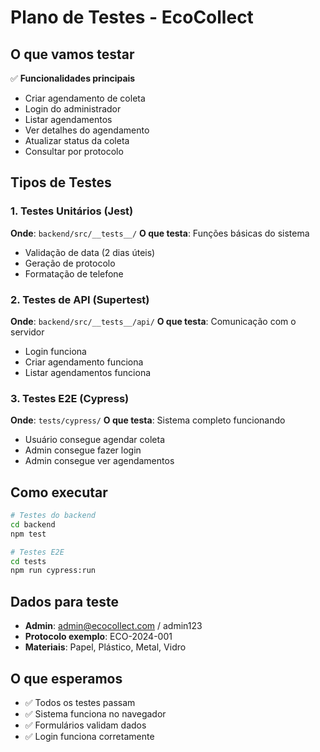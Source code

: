 # Plano de Testes - EcoCollect

## O que vamos testar

✅ **Funcionalidades principais**
- Criar agendamento de coleta
- Login do administrador
- Listar agendamentos
- Ver detalhes do agendamento
- Atualizar status da coleta
- Consultar por protocolo

## Tipos de Testes

### 1. Testes Unitários (Jest)
**Onde**: `backend/src/__tests__/`
**O que testa**: Funções básicas do sistema

- Validação de data (2 dias úteis)
- Geração de protocolo
- Formatação de telefone

### 2. Testes de API (Supertest)
**Onde**: `backend/src/__tests__/api/`
**O que testa**: Comunicação com o servidor

- Login funciona
- Criar agendamento funciona
- Listar agendamentos funciona

### 3. Testes E2E (Cypress)
**Onde**: `tests/cypress/`
**O que testa**: Sistema completo funcionando

- Usuário consegue agendar coleta
- Admin consegue fazer login
- Admin consegue ver agendamentos

## Como executar

```bash
# Testes do backend
cd backend
npm test

# Testes E2E
cd tests
npm run cypress:run
```

## Dados para teste

- **Admin**: admin@ecocollect.com / admin123
- **Protocolo exemplo**: ECO-2024-001
- **Materiais**: Papel, Plástico, Metal, Vidro

## O que esperamos

- ✅ Todos os testes passam
- ✅ Sistema funciona no navegador
- ✅ Formulários validam dados
- ✅ Login funciona corretamente